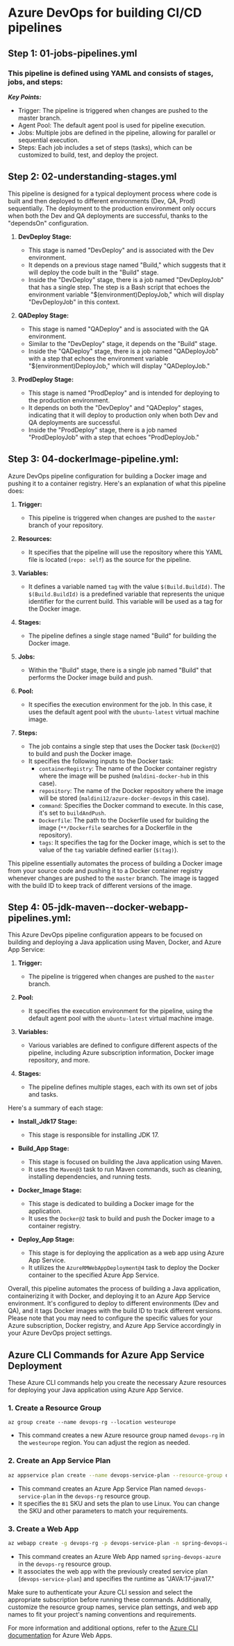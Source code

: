 # Azure DevOps for building CI/CD pipelines
## Step 1: 01-jobs-pipelines.yml
### This pipeline is defined using YAML and consists of stages, jobs, and steps:
***Key Points:***
- Trigger: The pipeline is triggered when changes are pushed to the master branch.
- Agent Pool: The default agent pool is used for pipeline execution.
- Jobs: Multiple jobs are defined in the pipeline, allowing for parallel or sequential execution.
- Steps: Each job includes a set of steps (tasks), which can be customized to build, test, and deploy the project.
## Step 2: 02-understanding-stages.yml
This pipeline is designed for a typical deployment process where code is built and then deployed to different environments (Dev, QA, Prod) sequentially. The deployment to the production environment only occurs when both the Dev and QA deployments are successful, thanks to the "dependsOn" configuration.

1. **DevDeploy Stage:**
    - This stage is named "DevDeploy" and is associated with the Dev environment.
    - It depends on a previous stage named "Build," which suggests that it will deploy the code built in the "Build" stage.
    - Inside the "DevDeploy" stage, there is a job named "DevDeployJob" that has a single step. The step is a Bash script that echoes the environment variable "$(environment)DeployJob," which will display "DevDeployJob" in this context.

2. **QADeploy Stage:**
    - This stage is named "QADeploy" and is associated with the QA environment.
    - Similar to the "DevDeploy" stage, it depends on the "Build" stage.
    - Inside the "QADeploy" stage, there is a job named "QADeployJob" with a step that echoes the environment variable "$(environment)DeployJob," which will display "QADeployJob."

3. **ProdDeploy Stage:**
    - This stage is named "ProdDeploy" and is intended for deploying to the production environment.
    - It depends on both the "DevDeploy" and "QADeploy" stages, indicating that it will deploy to production only when both Dev and QA deployments are successful.
    - Inside the "ProdDeploy" stage, there is a job named "ProdDeployJob" with a step that echoes "ProdDeployJob."

## Step 3: 04-dockerImage-pipeline.yml:
Azure DevOps pipeline configuration for building a Docker image and pushing it to a container registry. Here's an explanation of what this pipeline does:

1. **Trigger:**
    - This pipeline is triggered when changes are pushed to the `master` branch of your repository.

2. **Resources:**
    - It specifies that the pipeline will use the repository where this YAML file is located (`repo: self`) as the source for the pipeline.

3. **Variables:**
    - It defines a variable named `tag` with the value `$(Build.BuildId)`. The `$(Build.BuildId)` is a predefined variable that represents the unique identifier for the current build. This variable will be used as a tag for the Docker image.

4. **Stages:**
    - The pipeline defines a single stage named "Build" for building the Docker image.

5. **Jobs:**
    - Within the "Build" stage, there is a single job named "Build" that performs the Docker image build and push.

6. **Pool:**
    - It specifies the execution environment for the job. In this case, it uses the default agent pool with the `ubuntu-latest` virtual machine image.

7. **Steps:**
    - The job contains a single step that uses the Docker task (`Docker@2`) to build and push the Docker image.
    - It specifies the following inputs to the Docker task:
        - `containerRegistry`: The name of the Docker container registry where the image will be pushed (`maldini-docker-hub` in this case).
        - `repository`: The name of the Docker repository where the image will be stored (`maldini12/azure-docker-devops` in this case).
        - `command`: Specifies the Docker command to execute. In this case, it's set to `buildAndPush`.
        - `Dockerfile`: The path to the Dockerfile used for building the image (`**/Dockerfile` searches for a Dockerfile in the repository).
        - `tags`: It specifies the tag for the Docker image, which is set to the value of the `tag` variable defined earlier (`$(tag)`).

This pipeline essentially automates the process of building a Docker image from your source code and pushing it to a Docker container registry whenever changes are pushed to the `master` branch. The image is tagged with the build ID to keep track of different versions of the image.

## Step 4: 05-jdk-maven--docker-webapp-pipelines.yml:

This Azure DevOps pipeline configuration appears to be focused on building and deploying a Java application using Maven, Docker, and Azure App Service:

1. **Trigger:**
    - The pipeline is triggered when changes are pushed to the `master` branch.

2. **Pool:**
    - It specifies the execution environment for the pipeline, using the default agent pool with the `ubuntu-latest` virtual machine image.

3. **Variables:**
    - Various variables are defined to configure different aspects of the pipeline, including Azure subscription information, Docker image repository, and more.

4. **Stages:**
    - The pipeline defines multiple stages, each with its own set of jobs and tasks.

Here's a summary of each stage:

- **Install_Jdk17 Stage:**
    - This stage is responsible for installing JDK 17.

- **Build_App Stage:**
    - This stage is focused on building the Java application using Maven.
    - It uses the `Maven@3` task to run Maven commands, such as cleaning, installing dependencies, and running tests.

- **Docker_Image Stage:**
    - This stage is dedicated to building a Docker image for the application.
    - It uses the `Docker@2` task to build and push the Docker image to a container registry.

- **Deploy_App Stage:**
    - This stage is for deploying the application as a web app using Azure App Service.
    - It utilizes the `AzureRMWebAppDeployment@4` task to deploy the Docker container to the specified Azure App Service.

Overall, this pipeline automates the process of building a Java application, containerizing it with Docker, and deploying it to an Azure App Service environment. It's configured to deploy to different environments (Dev and QA), and it tags Docker images with the build ID to track different versions. Please note that you may need to configure the specific values for your Azure subscription, Docker registry, and Azure App Service accordingly in your Azure DevOps project settings.

## Azure CLI Commands for Azure App Service Deployment

These Azure CLI commands help you create the necessary Azure resources for deploying your Java application using Azure App Service.

### 1. Create a Resource Group

```az group create --name devops-rg --location westeurope```

- This command creates a new Azure resource group named `devops-rg` in the `westeurope` region. You can adjust the region as needed.

### 2. Create an App Service Plan

```bash
az appservice plan create --name devops-service-plan --resource-group devops-rg --sku B1 --is-linux
```

- This command creates an Azure App Service Plan named `devops-service-plan` in the `devops-rg` resource group.
- It specifies the `B1` SKU and sets the plan to use Linux. You can change the SKU and other parameters to match your requirements.

### 3. Create a Web App

```bash
az webapp create -g devops-rg -p devops-service-plan -n spring-devops-azure --runtime "JAVA:17-java17"
```

- This command creates an Azure Web App named `spring-devops-azure` in the `devops-rg` resource group.
- It associates the web app with the previously created service plan (`devops-service-plan`) and specifies the runtime as "JAVA:17-java17."

Make sure to authenticate your Azure CLI session and select the appropriate subscription before running these commands. Additionally, customize the resource group names, service plan settings, and web app names to fit your project's naming conventions and requirements.

For more information and additional options, refer to the [Azure CLI documentation](https://docs.microsoft.com/en-us/cli/azure/webapp?view=azure-cli-latest) for Azure Web Apps.